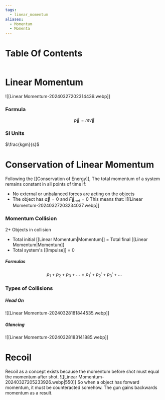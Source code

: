 ```yaml
---
tags:
  - linear_momentum
aliases:
  - Momentum
  - Momenta
---
```

# Table Of Contents
```table-of-contents
```
# Linear Momentum
![[Linear Momentum-20240327202314439.webp]]
### Formula
$$\overrightarrow p = m \overrightarrow v$$
### SI Units
$\frac{kgm}{s}$
# Conservation of Linear Momentum
Following the [[Conservation of Energy]],
The total momentum of a system remains constant in all points of time if:
- No external or unbalanced forces are acting on the objects
- The object has $\overrightarrow a = 0$ and $\overrightarrow F_{net} = 0$
This means that:
![[Linear Momentum-20240327203234037.webp]]
### Momentum Collision
2+ Objects in collision
- Total initial [[Linear Momentum|Momentum]] = Total final [[Linear Momentum|Momentum]]
- Total system's [[Impulse]] = 0
##### Formulas
$$p_{1}+p_{2}+p_{3}+\dots = p_{1}'+p_{2}'+p_{3}'+\dots$$
### Types of Collisions
##### Head On
![[Linear Momentum-20240328181844535.webp]]
##### Glancing
![[Linear Momentum-20240328183141885.webp]]
# Recoil
Recoil as a concept exists because the momentum before shot must equal the momentum after shot. 
![[Linear Momentum-20240327205233926.webp|550]]
So when a object has forward momentum, it must be counteracted somehow. The gun gains backwards momentum as a result.
